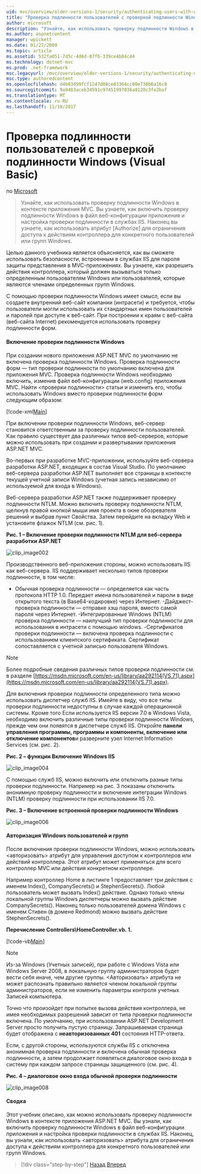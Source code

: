 ```yaml
---
uid: mvc/overview/older-versions-1/security/authenticating-users-with-windows-authentication-vb
title: "Проверка подлинности пользователей с проверкой подлинности Windows (VB) | Документы Microsoft"
author: microsoft
description: "Узнайте, как использовать проверку подлинности Windows в контексте приложения MVC. Вы узнаете, как включение проверки подлинности Windows в рамках приложения web co..."
ms.author: aspnetcontent
manager: wpickett
ms.date: 01/27/2009
ms.topic: article
ms.assetid: 532fa051-7d5c-4d6d-87f6-339ce4b84c44
ms.technology: dotnet-mvc
ms.prod: .net-framework
msc.legacyurl: /mvc/overview/older-versions-1/security/authenticating-users-with-windows-authentication-vb
msc.type: authoredcontent
ms.openlocfilehash: d4b83d99fcf1247d08ce83364cc00e738b6a16c8
ms.sourcegitcommit: 9a9483aceb34591c97451997036a9120c3fe2baf
ms.translationtype: MT
ms.contentlocale: ru-RU
ms.lasthandoff: 11/10/2017
---
```

<a name="authenticating-users-with-windows-authentication-vb"></a>Проверка подлинности пользователей с проверкой подлинности Windows (Visual Basic)
====================
по [Microsoft](https://github.com/microsoft)

> Узнайте, как использовать проверку подлинности Windows в контексте приложения MVC. Вы узнаете, как включить проверку подлинности Windows в файл веб-конфигурации приложения и настройка проверки подлинности в службах IIS. Наконец вы узнаете, как использовать атрибут [Authorize] для ограничения доступа к действиям контроллера для конкретного пользователей или групп Windows.


Целью данного учебника является объясняется, как вы сможете использовать безопасности, встроенным в службах IIS для пароля защиты представления в MVC-приложениях. Вы узнаете, как разрешить действия контроллера, который должен вызываться только определенным пользователям Windows или пользователей, которые являются членами определенных групп Windows.

С помощью проверки подлинности Windows имеет смысл, если вы создаете внутренний веб-сайт компании (интрасети) и требуется, чтобы пользователи могли использовать их стандартных имен пользователей и паролей при доступе к веб-сайт. При построении к краям с веб-сайта (веб-сайта Internet) рекомендуется использовать проверку подлинности форм.

#### <a name="enabling-windows-authentication"></a>Включение проверки подлинности Windows

При создании нового приложения ASP.NET MVC по умолчанию не включена проверка подлинности Windows. Проверка подлинности форм — тип проверки подлинности по умолчанию включена для приложения MVC. Проверка подлинности Windows необходимо включить, изменив файл веб-конфигурации (web.config) приложения MVC. Найти &lt;проверки подлинности&gt; статьи и изменить его, чтобы использовать Windows вместо проверки подлинности форм следующим образом:

[!code-xml[Main](authenticating-users-with-windows-authentication-vb/samples/sample1.xml)]

При включении проверки подлинности Windows, веб-сервер становится ответственным за проверку подлинности пользователей. Как правило существует два различных типов веб-серверов, которые можно использовать при создании и развертывании приложения ASP.NET MVC.

Во-первых при разработке MVC-приложении, используйте веб-сервера разработки ASP.NET, входящих в состав Visual Studio. По умолчанию веб-сервера разработки ASP.NET выполняет все страницы в контексте текущей учетной записи Windows (учетная запись независимо от используемой для входа в Windows).

Веб-сервера разработки ASP.NET также поддерживает проверку подлинности NTLM. Можно включить проверку подлинности NTLM, щелкнув правой кнопкой мыши имя проекта в окне обозревателя решений и выбрав пункт Свойства. Затем перейдите на вкладку Web и установите флажок NTLM (см. рис. 1).

**Рис. 1 – Включение проверки подлинности NTLM для веб-сервера разработки ASP.NET**

![clip_image002](authenticating-users-with-windows-authentication-vb/_static/image1.jpg)

Производственного веб-приложения стороны, можно использовать IIS как веб-сервера. IIS поддерживает несколько типов проверки подлинности, в том числе:

- Обычная проверка подлинности — определяется как часть протокола HTTP 1.0. Передает имена пользователей и пароли в виде открытого текста (в Base64-кодировке) через Интернет. -Дайджест-проверка подлинности — отправке хэш пароля, вместо самой пароля через Интернет. -Интегрированные Windows (NTLM) проверка подлинности — наилучший тип проверки подлинности для использования в интрасети с помощью windows. -Сертификатов проверки подлинности — включена проверка подлинности с использованием клиентского сертификата. Сертификат сопоставляется с учетной записью пользователя Windows.

> [!NOTE] 
> 
> Более подробные сведения различных типов проверки подлинности см. в разделе [https://msdn.microsoft.com/en-us/library/aa292114(VS.71).aspx](https://msdn.microsoft.com/en-us/library/aa292114(VS.71).aspx).


Для включения проверки подлинности определенного типа можно использовать диспетчер служб IIS. Имейте в виду, что все типы проверки подлинности недоступны в случае каждой операционной системы. Кроме того Если используется IIS версии 7.0 в Windows Vista, необходимо включить различные типы проверки подлинности Windows, прежде чем они появятся в диспетчере служб IIS. Откройте **панели управления программы, программы и компоненты, включение или отключение компонентов**и разверните узел Internet Information Services (см. рис. 2).

**Рис. 2 – функции Включение Windows IIS**

![clip_image004](authenticating-users-with-windows-authentication-vb/_static/image2.jpg)

С помощью служб IIS, можно включить или отключить разные типы проверки подлинности. Например на рис. 3 показаны отключить анонимную проверку подлинности и включение интеграции Windows (NTLM) проверку подлинности при использовании IIS 7.0.

**Рис. 3 – Включение встроенной проверки подлинности Windows**

![clip_image006](authenticating-users-with-windows-authentication-vb/_static/image3.jpg)

#### <a name="authorizing-windows-users-and-groups"></a>Авторизация Windows пользователей и групп

После включения проверки подлинности Windows, можно использовать &lt;авторизовать&gt; атрибут для управления доступом к контроллеров или действий контроллера. Этот атрибут может применяться для всего контроллер MVC или действия конкретном контроллере.

Например контроллер Home в листинге 1 предоставляет три действия с именем Index(), CompanySecrets() и StephenSecrets(). Любой пользователь может вызвать Index() действие. Однако только члены локальной группы Windows диспетчеры можно вызвать действие CompanySecrets(). Наконец только пользователей домена Windows с именем Стивен (в домене Redmond) можно вызвать действие StephenSecrets().

**Перечисление Controllers\HomeController.vb. 1.**

[!code-vb[Main](authenticating-users-with-windows-authentication-vb/samples/sample2.vb)]

> [!NOTE]
> Из-за Windows (Учетных записей), при работе с Windows Vista или Windows Server 2008, в локальную группу администраторов будет вести себя иначе, чем другие группы. &lt;Авторизовать&gt; атрибута не может распознать правильно является членом локальной группы администраторов, если не изменить параметры контроля учетных Записей компьютера.


Точно что произойдет при попытке вызова действия контроллера, не имея необходимых разрешений зависит от типа проверки подлинности включена. По умолчанию, при использовании ASP.NET Development Server просто получить пустую страницу. Запрашиваемая страница будет отображена с **неавторизованных 401** состояния HTTP-ответа.

Если, с другой стороны, используются службы IIS с отключена анонимная проверка подлинности и включена обычная проверка подлинности, а затем продолжает появляться диалоговое окно входа в систему при каждом запросе страницы защищенного (см. рис. 4).

**Рис. 4 – диалоговое окно входа обычной проверки подлинности**

![clip_image008](authenticating-users-with-windows-authentication-vb/_static/image4.jpg)

#### <a name="summary"></a>Сводка

Этот учебник описано, как можно использовать проверку подлинности Windows в контексте приложения ASP.NET MVC. Вы узнали, как включить проверку подлинности Windows в файл веб-конфигурации приложения и настройка проверки подлинности в службах IIS. Наконец, вы узнали, как использовать &lt;авторизовать&gt; атрибута для ограничения доступа к действиям контроллера для конкретного пользователей или групп Windows.

>[!div class="step-by-step"]
[Назад](authenticating-users-with-forms-authentication-vb.md)
[Вперед](preventing-javascript-injection-attacks-vb.md)
